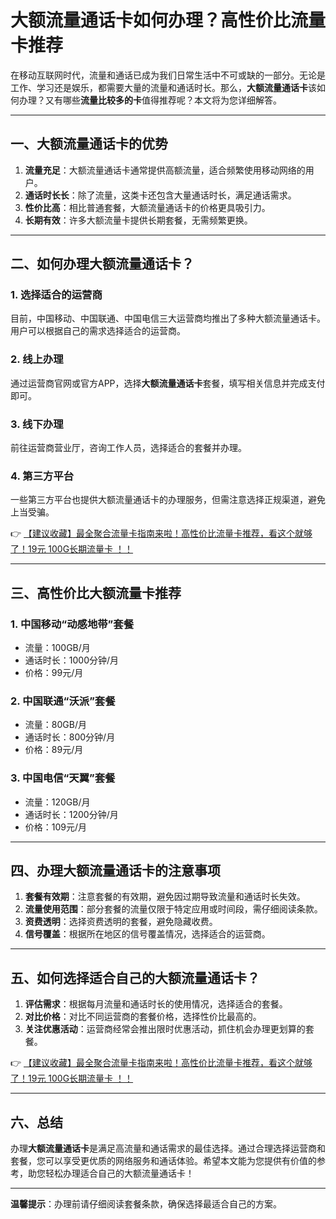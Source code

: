 # 大额流量通话卡如何办理？高性价比流量卡推荐

在移动互联网时代，流量和通话已成为我们日常生活中不可或缺的一部分。无论是工作、学习还是娱乐，都需要大量的流量和通话时长。那么，**大额流量通话卡**该如何办理？又有哪些**流量比较多的卡**值得推荐呢？本文将为您详细解答。

---

## 一、大额流量通话卡的优势

1. **流量充足**：大额流量通话卡通常提供高额流量，适合频繁使用移动网络的用户。
2. **通话时长长**：除了流量，这类卡还包含大量通话时长，满足通话需求。
3. **性价比高**：相比普通套餐，大额流量通话卡的价格更具吸引力。
4. **长期有效**：许多大额流量卡提供长期套餐，无需频繁更换。

---

## 二、如何办理大额流量通话卡？

### 1. 选择适合的运营商
目前，中国移动、中国联通、中国电信三大运营商均推出了多种大额流量通话卡。用户可以根据自己的需求选择适合的运营商。

### 2. 线上办理
通过运营商官网或官方APP，选择**大额流量通话卡**套餐，填写相关信息并完成支付即可。

### 3. 线下办理
前往运营商营业厅，咨询工作人员，选择适合的套餐并办理。

### 4. 第三方平台
一些第三方平台也提供大额流量通话卡的办理服务，但需注意选择正规渠道，避免上当受骗。

👉 [【建议收藏】最全聚合流量卡指南来啦！高性价比流量卡推荐，看这个就够了！19元 100G长期流量卡 ！！](https://bit.ly/Liuliangka)

---

## 三、高性价比大额流量卡推荐

### 1. **中国移动“动感地带”套餐**
- 流量：100GB/月
- 通话时长：1000分钟/月
- 价格：99元/月

### 2. **中国联通“沃派”套餐**
- 流量：80GB/月
- 通话时长：800分钟/月
- 价格：89元/月

### 3. **中国电信“天翼”套餐**
- 流量：120GB/月
- 通话时长：1200分钟/月
- 价格：109元/月

---

## 四、办理大额流量通话卡的注意事项

1. **套餐有效期**：注意套餐的有效期，避免因过期导致流量和通话时长失效。
2. **流量使用范围**：部分套餐的流量仅限于特定应用或时间段，需仔细阅读条款。
3. **资费透明**：选择资费透明的套餐，避免隐藏收费。
4. **信号覆盖**：根据所在地区的信号覆盖情况，选择适合的运营商。

---

## 五、如何选择适合自己的大额流量通话卡？

1. **评估需求**：根据每月流量和通话时长的使用情况，选择适合的套餐。
2. **对比价格**：对比不同运营商的套餐价格，选择性价比最高的。
3. **关注优惠活动**：运营商经常会推出限时优惠活动，抓住机会办理更划算的套餐。

👉 [【建议收藏】最全聚合流量卡指南来啦！高性价比流量卡推荐，看这个就够了！19元 100G长期流量卡 ！！](https://bit.ly/Liuliangka)

---

## 六、总结

办理**大额流量通话卡**是满足高流量和通话需求的最佳选择。通过合理选择运营商和套餐，您可以享受更优质的网络服务和通话体验。希望本文能为您提供有价值的参考，助您轻松办理适合自己的大额流量通话卡！

---

**温馨提示**：办理前请仔细阅读套餐条款，确保选择最适合自己的方案。